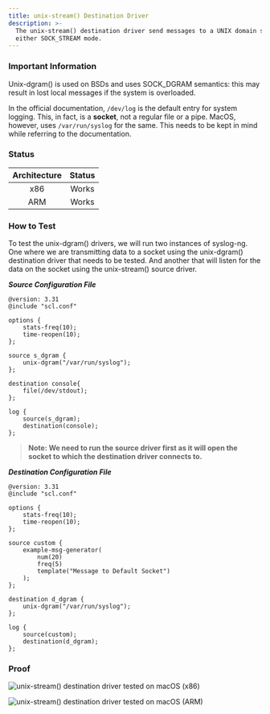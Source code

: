 ```yaml
---
title: unix-stream() Destination Driver
description: >-
  The unix-stream() destination driver send messages to a UNIX domain socket in
  either SOCK_STREAM mode.
---
```


### Important Information

Unix-dgram() is used on BSDs and uses SOCK\_DGRAM semantics: this may result in lost local messages if the system is overloaded.&#x20;

In the official documentation, `/dev/log` is the default entry for system logging. This, in fact, is a **socket**, not a regular file or a pipe. MacOS, however, uses `/var/run/syslog`  for the same. This needs to be kept in mind while referring to the documentation.

### Status

| Architecture | Status |
| :----------: | :----: |
|      x86     |  Works |
|      ARM     |  Works |

### How to Test

To test the unix-dgram() drivers, we will run two instances of syslog-ng. One where we are transmitting data to a socket using the unix-dgram() destination driver that needs to be tested. And another that will listen for the data on the socket using the unix-stream() source driver.

_**Source Configuration File**_

```config
@version: 3.31
@include "scl.conf"

options {
    stats-freq(10);
    time-reopen(10);
};

source s_dgram {
    unix-dgram("/var/run/syslog");
};

destination console{
    file(/dev/stdout);
};

log {
    source(s_dgram);
    destination(console);
};
```

> **Note: We need to run the source driver first as it will open the socket to which the destination driver connects to.**&#x20;

_**Destination Configuration File**_

```config
@version: 3.31
@include "scl.conf"

options {
    stats-freq(10);
    time-reopen(10);
};

source custom {
    example-msg-generator(
        num(20)
        freq(5)
        template("Message to Default Socket")
    );
};

destination d_dgram {
    unix-dgram("/var/run/syslog");
};

log {
    source(custom);
    destination(d_dgram);
};
```

### **Proof**&#x20;

![unix-stream() destination driver tested on macOS (x86)](<{{dev_img_folder}}/module-support/Screenshot 2021-06-12 at 6.30.12 PM.png>)

![unix-stream() destination driver tested on macOS (ARM)](<{{dev_img_folder}}/module-support/Screenshot 2021-06-12 at 10.54.15 PM (1).png>)
